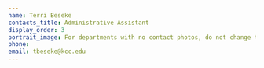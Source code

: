```yaml
---
name: Terri Beseke
contacts_title: Administrative Assistant
display_order: 3
portrait_image: For departments with no contact photos, do not change this field.
phone:
email: tbeseke@kcc.edu
---
```

